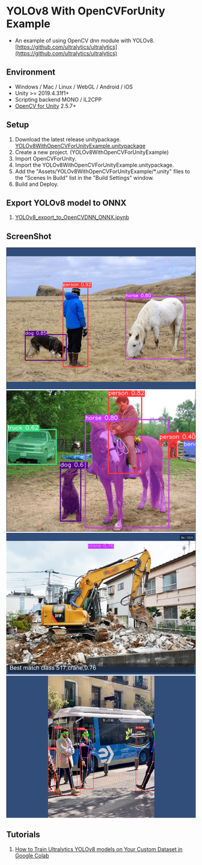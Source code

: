 # YOLOv8 With OpenCVForUnity Example
- An example of using OpenCV dnn module with YOLOv8. [https://github.com/ultralytics/ultralytics](https://github.com/ultralytics/ultralytics)


## Environment
- Windows / Mac / Linux / WebGL / Android / iOS
- Unity >= 2019.4.31f1+
- Scripting backend MONO / IL2CPP
- [OpenCV for Unity](https://assetstore.unity.com/packages/tools/integration/opencv-for-unity-21088?aid=1011l4ehR) 2.5.7+


## Setup
1. Download the latest release unitypackage. [YOLOv8WithOpenCVForUnityExample.unitypackage](https://github.com/EnoxSoftware/YOLOv8WithOpenCVForUnityExample/releases)
1. Create a new project. (YOLOv8WithOpenCVForUnityExample)
1. Import OpenCVForUnity.
1. Import the YOLOv8WithOpenCVForUnityExample.unitypackage.
1. Add the "Assets/YOLOv8WithOpenCVForUnityExample/*.unity" files to the "Scenes In Build" list in the "Build Settings" window.
1. Build and Deploy.


## Export YOLOv8 model to ONNX
1. [YOLOv8_export_to_OpenCVDNN_ONNX.ipynb](https://github.com/EnoxSoftware/YOLOv8WithOpenCVForUnityExample/tree/master/models/YOLOv8-OpenCV/YOLOv8_export_to_OpenCVDNN_ONNX.ipynb)


## ScreenShot
![screenshot01.jpg](screenshot01.jpg)
![screenshot02.jpg](screenshot02.jpg)
![screenshot03.jpg](screenshot03.jpg)
![screenshot03.jpg](screenshot04.jpg)


## Tutorials
1. [How to Train Ultralytics YOLOv8 models on Your Custom Dataset in Google Colab](https://www.youtube.com/watch?v=LNwODJXcvt4)


